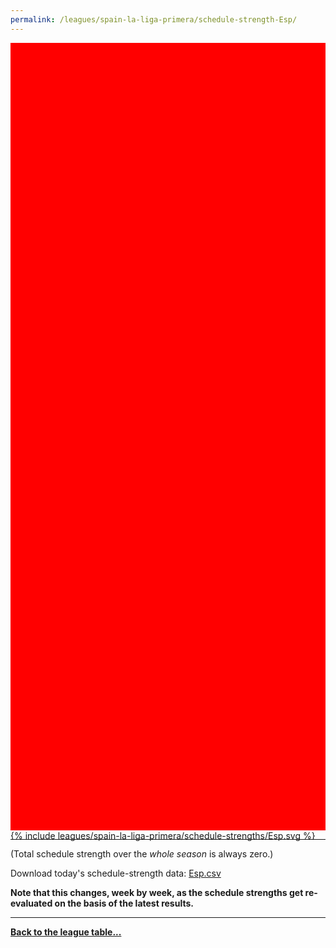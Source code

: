```yaml
---
permalink: /leagues/spain-la-liga-primera/schedule-strength-Esp/
---
```


<style>
.svg-wrap {
    background-color:red;
    height:0;
    padding-top:250%; /* 350px/550px */
    position: relative;
}

svg {
    background-color: white;
    height: 100%;
    display:block;
    width: 100%;
    position: absolute;
    top:0;
    left:0;
}
</style>


<div class="svg-wrap">
{% include leagues/spain-la-liga-primera/schedule-strengths/Esp.svg %}
</div>

-----

(Total schedule strength over the *whole season* is always zero.)


Download today's schedule-strength data: [Esp.csv](/assets/leagues/spain-la-liga-primera/2021/schedule-strengths/Esp.csv)

**Note that this changes, week by week, as the schedule strengths get re-evaluated on the
basis of the latest results.**

-----

[**Back to the league table...**](/leagues/spain-la-liga-primera)



